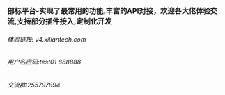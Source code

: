 ### 部标平台-实现了最常用的功能,丰富的API对接，欢迎各大佬体验交流,支持部分插件接入,定制化开发
###### 体验链接: v4.xiliantech.com
###### 用户名密码:test01 888888
###### 交流群:255797894
